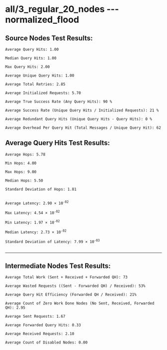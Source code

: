 # all/3_regular_20_nodes --- normalized_flood
## Source Nodes Test Results:
	Average Query Hits: 1.00

	Median Query Hits: 1.00

	Max Query Hits: 2.00

	Average Unique Query Hits: 1.00

	Average Total Retries: 2.85

	Average Initialized Requests: 5.70

	Average True Success Rate (Any Query Hits): 90 %

	Average Success Rate (Unique Query Hits / Initialized Requests): 21 %

	Average Redundant Query Hits (Unique Query Hits - Query Hits): 0 %

	Average Overhead Per Query Hit (Total Messages / Unique Query Hit): 62



## Average Query Hits Test Results:
<pre><code>Average Hops: 5.78

Min Hops: 4.00

Max Hops: 9.00

Median Hops: 5.50

Standard Deviation of Hops: 1.81


Average Latency: 2.90 × 10<sup>-02</sup>

Max Latency: 4.54 × 10<sup>-02</sup>

Min Latency: 1.97 × 10<sup>-02</sup>

Median Latency: 2.73 × 10<sup>-02</sup>

Standard Deviation of Latency: 7.99 × 10<sup>-03</sup>

</code></pre>

---------------------------------------------
## Intermediate Nodes Test Results:

	Average Total Work (Sent + Received + Forwarded QH): 73

	Average Wasted Requests ((Sent - Forwarded QH) / Received): 53%

	Average Query Hit Efficiency (Forwarded QH / Received): 21%

	Average Count of Zero Work Done Nodes (No Sent, Received, Forwarded QH): 2.95

	Average Sent Requests: 1.67

	Average Forwarded Query Hits: 0.33

	Average Received Requests: 2.10

	Average Count of Disabled Nodes: 0.00

